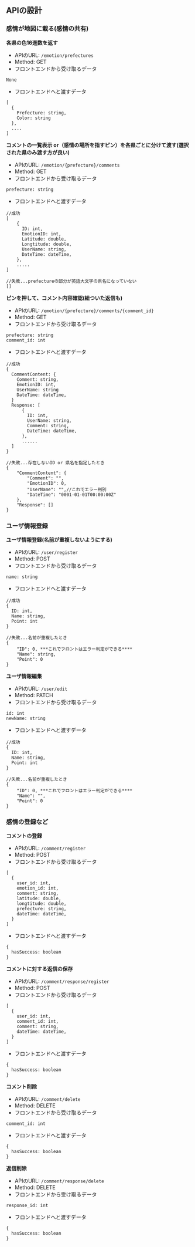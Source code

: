 ## APIの設計
### 感情が地図に載る(感情の共有)
**各県の色16進数を返す**  
- APIのURL: `/emotion/prefectures`  
- Method: GET
- フロントエンドから受け取るデータ  
```
None
```
- フロントエンドへと渡すデータ
```
[
  {
    Prefecture: string,
    Color: string
  },
  ....
]
```

**コメントの一覧表示 or（感情の場所を指すピン）を各県ごとに分けて渡す(選択された県のみ渡す方が良い)**
- APIのURL: `/emotion/{prefecture}/comments`
- Method: GET
- フロントエンドから受け取るデータ
```
prefecture: string  
```
- フロントエンドへと渡すデータ
```
//成功
[
    {
      ID: int,
      EmotionID: int,
      Latitude: double,
      Longtitude: double,
      UserName: string,
      DateTime: dateTime,
    },
    .....
]

//失敗...prefectureの部分が英語大文字の県名になっていない
[]
```
**ピンを押して、コメント内容確認(紐ついた返信も)**
- APIのURL: `/emotion/{prefecture}/comments/{comment_id}` 
- Method: GET   
- フロントエンドから受け取るデータ  
```
prefecture: string  
comment_id: int
```
- フロントエンドへと渡すデータ
```
//成功
{
  CommentContent: {
    Comment: string,
    EmotionID: int,
    UserName: string
    DateTime: dateTime,
  }
  Response: [
      {
        ID: int,
        UserName: string,
        Comment: string,
        DateTime: dateTime,
      },
      ......
  ]
}

//失敗...存在しないID or 県名を指定したとき
{
    "CommentContent": {
        "Comment": "",
        "EmotionID": 0,
        "UserName": "",//これでエラー判別
        "DateTime": "0001-01-01T00:00:00Z"
    },
    "Response": []
}
```
### ユーザ情報登録
**ユーザ情報登録(名前が重複しないようにする)**  
- APIのURL: `/user/register`
- Method: POST
- フロントエンドから受け取るデータ    
```
name: string  
```
- フロントエンドへと渡すデータ
```
//成功
{
  ID: int,
  Name: string,
  Point: int
}

//失敗...名前が重複したとき
{
    "ID": 0, ***これでフロントはエラー判定ができる****
    "Name": string,
    "Point": 0
}
```
**ユーザ情報編集** 
- APIのURL: `/user/edit`
- Method: PATCH
- フロントエンドから受け取るデータ  
```
id: int
newName: string
```
- フロントエンドへと渡すデータ
```
//成功
{
  ID: int,
  Name: string,
  Point: int
}

//失敗...名前が重複したとき
{
    "ID": 0, ***これでフロントはエラー判定ができる****
    "Name": "",
    "Point": 0
}
```

### 感情の登録など
**コメントの登録**
- APIのURL: `/comment/register`
- Method: POST
- フロントエンドから受け取るデータ
```
[    
  {      
    user_id: int,
    emotion_id: int,   
    comment: string,   
    latitude: double,      
    longtitude: double,      
    prefecture: string,      
    dateTime: dateTime, 
  }
]
```
- フロントエンドへと渡すデータ
```
{
  hasSuccess: boolean
}
```

**コメントに対する返信の保存**
- APIのURL: `/comment/response/register`
- Method: POST
- フロントエンドから受け取るデータ
```
[    
  {      
    user_id: int,
    comment_id: int,   
    comment: string,        
    dateTime: dateTime, 
  }
]
```
- フロントエンドへと渡すデータ
```
{
  hasSuccess: boolean
}
```
**コメント削除**
- APIのURL: `/comment/delete`
- Method: DELETE
- フロントエンドから受け取るデータ
```
comment_id: int
```
- フロントエンドへと渡すデータ
```
{
  hasSuccess: boolean
}
```
**返信削除**
- APIのURL: `/comment/response/delete`
- Method: DELETE
- フロントエンドから受け取るデータ
```
response_id: int
```
- フロントエンドへと渡すデータ
```
{
  hasSuccess: boolean
}
```
